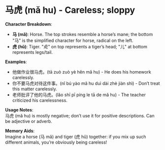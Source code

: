 # **马虎 (mǎ hu) - Careless; sloppy**

**Character Breakdown**:  
- **马 (mǎ)**: Horse. The top strokes resemble a horse’s mane; the bottom "马" is the simplified character for horse, radical on the left.  
- **虎 (hǔ)**: Tiger. "虍" on top represents a tiger’s head; "儿" at bottom represents legs/tail.

**Examples**:  
- 他做作业很马虎。(tā zuò zuò yè hěn mǎ hu) - He does his homework carelessly.  
- 你不要马虎对待这件事。(nǐ bú yào mǎ hu duì dài zhè jiàn shì) - Don’t treat this matter carelessly.  
- 老师批评了他的马虎。(lǎo shī pī píng le tā de mǎ hu) - The teacher criticized his carelessness.

**Usage Notes**:  
马虎 (mǎ hu) is mostly negative; don’t use it for positive descriptions. Can be adjective or adverb.

**Memory Aids**:  
Imagine a horse (马 mǎ) and tiger (虎 hǔ) together: if you mix up such different animals, you’re obviously being careless!